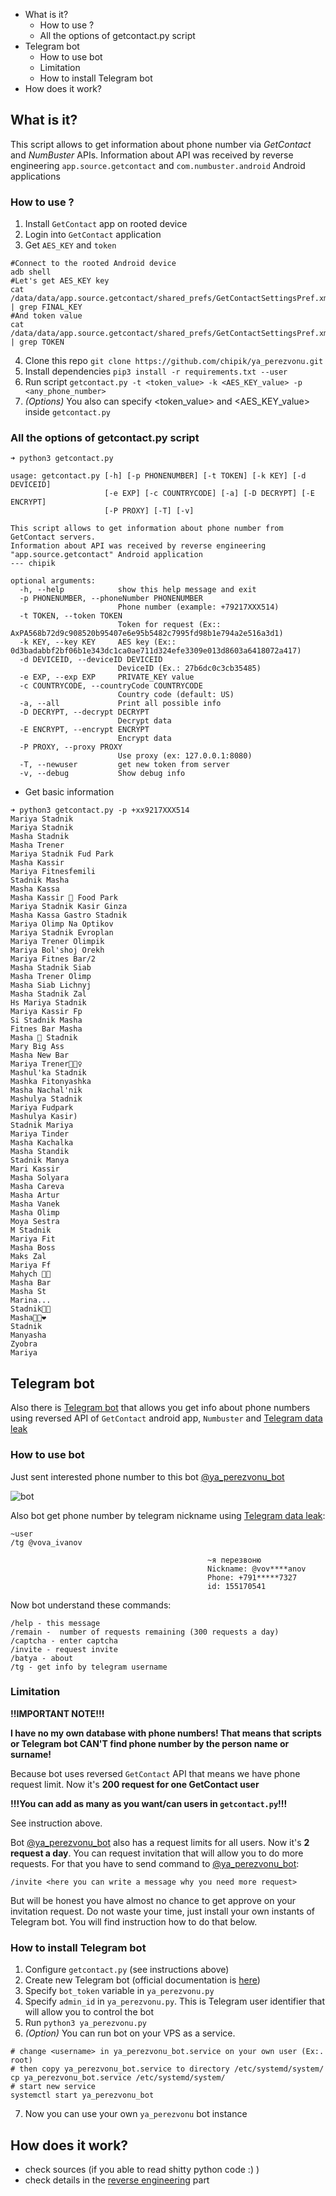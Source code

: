 <!-- MarkdownTOC -->

- What is it?
    - How to use ?
    - All the options of getcontact.py script
- Telegram bot
    - How to use bot
    - Limitation
    - How to install Telegram bot
- How does it work?

<!-- /MarkdownTOC -->


## What is it?

This script allows to get information about phone number via *GetContact* and *NumBuster* APIs.
Information about API was received by reverse engineering `app.source.getcontact` and `com.numbuster.android` Android applications

### How to use ?

1. Install `GetContact` app on rooted device
2. Login into `GetContact` application
3. Get `AES_KEY` and `token`

```
#Connect to the rooted Android device
adb shell
#Let's get AES_KEY key
cat /data/data/app.source.getcontact/shared_prefs/GetContactSettingsPref.xml | grep FINAL_KEY
#And token value
cat /data/data/app.source.getcontact/shared_prefs/GetContactSettingsPref.xml | grep TOKEN
```
4. Clone this repo `git clone https://github.com/chipik/ya_perezvonu.git`
5. Install dependencies `pip3 install -r requirements.txt --user`
6. Run script `getcontact.py -t <token_value> -k <AES_KEY_value> -p <any_phone_number>`
7. *(Options)* You also can specify <token_value> and <AES_KEY_value> inside `getcontact.py`


### All the options of getcontact.py script

```
➜ python3 getcontact.py

usage: getcontact.py [-h] [-p PHONENUMBER] [-t TOKEN] [-k KEY] [-d DEVICEID]
                     [-e EXP] [-c COUNTRYCODE] [-a] [-D DECRYPT] [-E ENCRYPT]
                     [-P PROXY] [-T] [-v]

This script allows to get information about phone number from GetContact servers.
Information about API was received by reverse engineering "app.source.getcontact" Android application
--- chipik

optional arguments:
  -h, --help            show this help message and exit
  -p PHONENUMBER, --phoneNumber PHONENUMBER
                        Phone number (example: +79217XXX514)
  -t TOKEN, --token TOKEN
                        Token for request (Ex:: AxPA568b72d9c908520b95407e6e95b5482c7995fd98b1e794a2e516a3d1)
  -k KEY, --key KEY     AES key (Ex:: 0d3badabbf2bf06b1e343dc1ca0ae711d324efe3309e013d8603a6418072a417)
  -d DEVICEID, --deviceID DEVICEID
                        DeviceID (Ex.: 27b6dc0c3cb35485)
  -e EXP, --exp EXP     PRIVATE_KEY value
  -c COUNTRYCODE, --countryCode COUNTRYCODE
                        Country code (default: US)
  -a, --all             Print all possible info
  -D DECRYPT, --decrypt DECRYPT
                        Decrypt data
  -E ENCRYPT, --encrypt ENCRYPT
                        Encrypt data
  -P PROXY, --proxy PROXY
                        Use proxy (ex: 127.0.0.1:8080)
  -T, --newuser         get new token from server
  -v, --debug           Show debug info
```



* Get basic information


```
➜ python3 getcontact.py -p +xx9217XXX514
Mariya Stadnik
Mariya Stadnik
Masha Stadnik
Masha Trener
Mariya Stadnik Fud Park
Masha Kassir
Mariya Fitnesfemili
Stadnik Masha
Masha Kassa
Masha Kassir 🌳 Food Park
Mariya Stadnik Kasir Ginza
Masha Kassa Gastro Stadnik
Mariya Olimp Na Optikov
Mariya Stadnik Evroplan
Mariya Trener Olimpik
Mariya Bol'shoj Orekh
Mariya Fitnes Bar/2
Masha Stadnik Siab
Masha Trener Olimp
Masha Siab Lichnyj
Masha Stadnik Zal
Hs Mariya Stadnik
Mariya Kassir Fp
Si Stadnik Masha
Fitnes Bar Masha
Masha 💪 Stadnik
Mary Big Ass
Masha New Bar
Mariya Trener🏋🏼‍♀️
Mashul'ka Stadnik
Mashka Fitonyashka
Masha Nachal'nik
Mashulya Stadnik
Mariya Fudpark
Mashulya Kasir)
Stadnik Mariya
Mariya Tinder
Masha Kachalka
Masha Standik
Stadnik Manya
Mari Kassir
Masha Solyara
Masha Careva
Masha Artur
Masha Vanek
Masha Olimp
Moya Sestra
M Stadnik
Mariya Fit
Masha Boss
Maks Zal
Mariya Ff
Mahych 👸🏽
Masha Bar
Masha St
Marina...
Stadnik💃🏽
Masha💪🏻❤️
Stadnik
Manyasha
Zyobra
Mariya
```

## Telegram bot

Also there is [Telegram bot](https://t.me/ya_perezvonu_bot) that allows you get info about phone numbers using reversed API of `GetContact` android app, `Numbuster` and [Telegram data leak](https://xss.is/threads/38129/)

### How to use bot

Just sent interested phone number to this bot [@ya_perezvonu_bot](https://t.me/ya_perezvonu_bot)

![bot](bot.png) 

Also bot get phone number by telegram nickname using [Telegram data leak](https://xss.is/threads/38129/):


```
~user
/tg @vova_ivanov

                                            ~я перезвоню
                                            Nickname: @vov****anov
                                            Phone: +791*****7327
                                            id: 155170541
```
    

Now bot understand these commands:
```
/help - this message
/remain -  number of requests remaining (300 requests a day)
/captcha - enter captcha
/invite - request invite
/batya - about
/tg - get info by telegram username
```
### Limitation 

**!!IMPORTANT NOTE!!!**

**I have no my own database with phone numbers!  That means that scripts or Telegram bot CAN\'T find phone number by the person name or surname!**

Because bot uses reversed `GetContact` API that means we have phone request limit. Now it's **200 request for one GetContact user**

**!!!You can add as many as you want/can users in `getcontact.py`!!!**

See instruction above.

Bot [@ya_perezvonu_bot](https://t.me/ya_perezvonu_bot) also has a request limits for all users. Now it's **2 request a day**.
You can request invitation that will allow you to do more requests. For that you have to send command to [@ya_perezvonu_bot](https://t.me/ya_perezvonu_bot):

`/invite <here you can write a message why you need more request>`

But will be honest you have almost no chance to get approve on your invitation request. 
Do not waste your time, just install your own instants of Telegram bot. You will find instruction how to do that below.

### How to install Telegram bot

1. Configure `getcontact.py` (see instructions above)
2. Create new Telegram bot (official documentation is [here](https://core.telegram.org/bots#6-botfather))
3. Specify `bot_token` variable in  `ya_perezvonu.py`
4. Specify `admin_id` in `ya_perezvonu.py`. This is Telegram user identifier that will allow you to control the bot
5. Run `python3 ya_perezvonu.py`
6. *(Option)* You can run bot on your VPS as a service. 
```
# change <username> in ya_perezvonu_bot.service on your own user (Ex:. root)
# then copy ya_perezvonu_bot.service to directory /etc/systemd/system/
cp ya_perezvonu_bot.service /etc/systemd/system/
# start new service
systemctl start ya_perezvonu_bot
``` 
7. Now you can use your own `ya_perezvonu` bot instance


## How does it work?

* check sources (if you able to read shitty python code :) )
* check details in the [reverse engineering](rev/README.md) part


